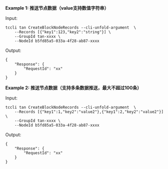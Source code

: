 **Example 1: 推送节点数据（value支持数值字符串）**



Input: 

```
tccli tan CreateBlockNodeRecords --cli-unfold-argument  \
    --Records [{"key1":123,"key2":"string"}] \
    --GroupId tan-xxxx \
    --NodeId b5fd85a5-033a-4f28-ab87-xxxx
```

Output: 
```
{
    "Response": {
        "RequestId": "xx"
    }
}
```

**Example 2: 推送节点数据（支持多条数据推送，最大不超过100条）**



Input: 

```
tccli tan CreateBlockNodeRecords --cli-unfold-argument  \
    --Records [{"key1":1,"key2":"value2"},{"key1":2,"key2":"value2"}] \
    --GroupId tan-xxxx \
    --NodeId b5fd85a5-033a-4f28-ab87-xxxx
```

Output: 
```
{
    "Response": {
        "RequestId": "xx"
    }
}
```

